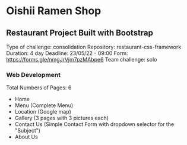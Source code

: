 # Oishii Ramen Shop

## Restaurant Project Built with Bootstrap

Type of challenge: consolidation
Repository: restaurant-css-framework
Duration: 4 day
Deadline: 23/05/22 - 09:00
Form: https://forms.gle/nmgJrVjm7pzMAbpe6
Team challenge: solo

### Web Development
Total Numbers of Pages: 6
- Home
- Menu (Complete Menu)
- Location (Google map)
- Gallery (3 pages with 3 pictures each)
- Contact Us (Simple Contact Form with dropdown selector for the "Subject")
- About Us
